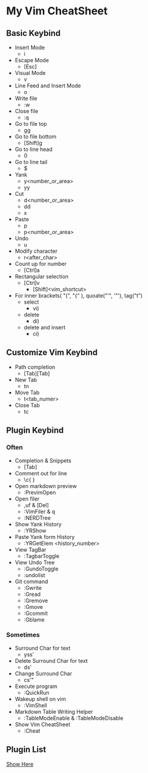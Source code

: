 # My Vim CheatSheet
## Basic Keybind
 + Insert Mode
   + i
 + Escape Mode
   + [Esc]
 + Visual Mode
   + v
 + Line Feed and Insert Mode
   + o
 + Write file
   + :w
 + Close file
   + :q
 + Go to file top
   + gg
 + Go to file bottom
   + [Shift]g
 + Go to line head
   + 0
 + Go to line tail
   + $
 + Yank
   + y<number_or_area>
   + yy
 + Cut
   + d<number_or_area>
   + dd
   + x
 + Paste
   + p
   + p<number_or_area>
 + Undo
   + u
 + Modify character
   + r<after_char>
 + Count up for number
   + [Ctrl]a
 + Rectangular selection
   + [Ctrl]v
     + [Shift]<vim_shortcut>
 + For inner brackets( "(", "{" ), quoate("'", '"'), tag("t")
   + select
     + vi)
   + delete
     + di)
   + delete and insert
     + ci)

## Customize Vim Keybind
 + Path completion
   + [Tab][Tab]
 + New Tab
   + tn
 + Move Tab
   + t<tab_numer>
 + Close Tab
   + tc

## Plugin Keybind
### Often
 + Completion & Snippets
   + [Tab]
 + Comment out for line
   + \c{ }
 + Open markdown preview
   + :PrevimOpen
 + Open filer
   + ,uf & [Del]
   + :VimFiler & q
   + :NERDTree
 + Show Yank History
   + :YRShow
 + Paste Yank form History
   + :YRGetElem <history_number>
 + View TagBar
   + :TagbarToggle
 + View Undo Tree
   + :GundoToggle
   + :undolist
 + Git command
   + :Gwrite
   + :Gread
   + :Gremove
   + :Gmove
   + :Gcommit
   + :Gblame

### Sometimes
 + Surround Char for text
   + yss'
 + Delete Surround Char for text
   + ds'
 + Change Surround Char
   + cs'"
 + Execute program
   + :QuickRun
 + Wakeup shell on vim
   + :VimShell
 + Markdown Table Writing Helper
   + :TableModeEnable & :TableModeDisable
 + Show Vim CheatSheet
   + :Cheat

## Plugin List
[Show Here](./.vimrc)
